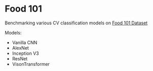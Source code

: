 # Food 101

Benchmarking various CV classification models on [Food 101 Dataset](https://data.vision.ee.ethz.ch/cvl/datasets_extra/food-101/)

Models:
- Vanilla CNN 
- AlexNet
- Inception V3
- ResNet
- VisonTransformer